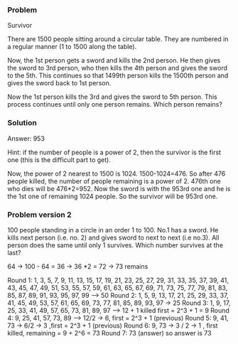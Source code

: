 ### Problem 

Survivor 

There are 1500 people sitting around a circular table. They are numbered in a regular manner (1 to 1500 along the table).

Now, the 1st person gets a sword and kills the 2nd person. He then gives the sword to 3rd person, who then kills the 4th person and gives the sword to the 5th. This continues so that 1499th person kills the 1500th person and gives the sword back to 1st person.

Now the 1st person kills the 3rd and gives the sword to 5th person. This process continues until only one person remains. Which person remains?


### Solution 

Answer: 953

Hint: if the number of people is a power of 2, then the survivor is the first one (this is the difficult part to get).

Now, the power of 2 nearest to 1500 is 1024. 1500-1024=476. So after 476 people killed, the number of people remaining is a power of 2. 476th one who dies will be 476*2=952. Now the sword is with the 953rd one and he is the 1st one of remaining 1024 people. So the survivor will be 953rd one.


### Problem version 2

100 people standing in a circle in an order 1 to 100. No.1 has a sword. He kills next person (i.e. no. 2) and gives sword to next to next (i.e no.3). All person does the same until only 1 survives. Which number survives at the last?


64 -> 100 - 64 = 36 -> 36 *2 = 72 -> 73 remains

Round 1: 1, 3, 5, 7, 9, 11, 13, 15, 17, 19, 21, 23, 25, 27, 29, 31, 33, 35, 37, 39, 41, 43, 45, 47, 49, 51, 53, 55, 57, 59, 61, 63, 65, 67, 69, 71, 73, 75, 77, 79, 81, 83, 85, 87, 89, 91, 93, 95, 97, 99 --> 50 
Round 2: 1, 5, 9, 13, 17, 21, 25, 29, 33, 37, 41, 45, 49, 53, 57, 61, 65, 69, 73, 77, 81, 85, 89, 93, 97 -> 25 
Round 3: 1, 9, 17, 25, 33, 41, 49, 57, 65, 73, 81, 89, 97 --> 12 + 1 killed  first = 2^3 + 1 = 9 
Round 4: 9, 25, 41, 57, 73, 89 -->  12/2 -> 6, first = 2^3 + 1 (previous) 
Round 5: 9, 41, 73 -> 6/2 -> 3 ,first = 2^3 + 1  (previous) 
Round 6: 9, 73 -> 3 / 2 -> 1 , first killed, remaining = 9 + 2^6 = 73 
Round 7: 73 (answer) 
so answer is 73



